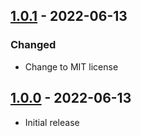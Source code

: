 ## [1.0.1] - 2022-06-13

### Changed

* Change to MIT license

## [1.0.0] - 2022-06-13

* Initial release

[1.0.1]: https://github.com/HornMichaelS/msh_checkbox/compare/1.0.0...1.0.1
[1.0.0]: https://github.com/HornMichaelS/msh_checkbox/releases/tag/1.0.0
